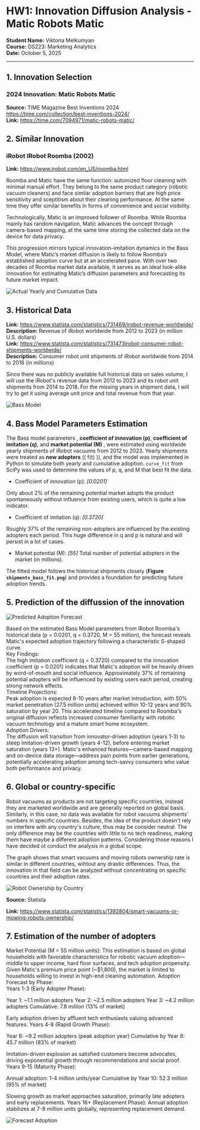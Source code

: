 # HW1: Innovation Diffusion Analysis - Matic Robots Matic

**Student Name:** Viktoria Melkumyan  
**Course:** DS223: Marketing Analytics  
**Date:** October 5, 2025  

---

## 1. Innovation Selection

### 2024 Innovation: Matic Robots Matic

**Source:** TIME Magazine Best Inventions 2024 https://time.com/collection/best-inventions-2024/  
**Link:**  https://time.com/7094971/matic-robots-matic/ 

## 2. Similar Innovation

### iRobot IRobot Roomba (2002)

**Link:** https://www.irobot.com/en_US/roomba.html

Roomba and Matic have the same function: automized floor cleaning with minimal manual effort. They belong to the same product category (robotic vacuum cleaners) and face similar adoption barriers that are high price sensitivity and sceptitism about their cleaning performance. At the same time they offer similar benefits in forms of convenience and social visibility. 

Technologically, Matic is an improved follower of Roomba. While Roomba mainly has random navigation, Matic advances the concept through camera-based mapping, at the same time storing the collected data on the device for data privacy.

This progression mirrors typical innovation–imitation dynamics in the Bass Model, where Matic’s market diffusion is likely to follow Roomba’s established adoption curve but at an accelerated pace. With over two decades of Roomba market data available, it serves as an ideal look-alike innovation for estimating Matic’s diffusion parameters and forecasting its future market impact.

![Actual Yearly and Cumulative Data](/Users/macbook/Documents/AUA/DS223/HW1/img/iRobot_annual_and_cumulative_data.png)

## 3. Historical Data

**Link:** https://www.statista.com/statistics/731469/irobot-revenue-worldwide/  
**Description:** Revenue of iRobot worldwide from 2012 to 2023 (in million U.S. dollars)  
**Link:** https://www.statista.com/statistics/731473irobot-consumer-robot-shipments-worldwide/   
**Description:** Consumer robot unit shipments of iRobot worldwide from 2014 to 2018 (in millions)  
 
Since there was no publicly available full historical data on sales volume, I will use the iRobot's revenue data from 2012 to 2023 and its robot unit shipments from 2014 to 2018. For the missing years in shipment data, I will try to get it using average unit price and total revenue from that year.

![Bass Model](/Users/macbook/Documents/AUA/DS223/HW1/img/shipments_bass_fit.png)

## 4. Bass Model Parameters Estimation

The Bass model parameters , **coefficient of innovation (p)**, **coefficient of imitation (q)**, and **market potential (M)** , were estimated using worldwide yearly shipments of iRobot vacuums from 2012 to 2023. Yearly shipments were treated as **new adopters** (\( f(t) \)), and the model was implemented in Python to simulate both yearly and cumulative adoption. `curve_fit` from SciPy was used to determine the values of p, q, and M that best fit the data.  

- Coefficient of innovation (p): *[0.0201]*  

Only about 2% of the remaining potential market adopts the product spontaneously without influence from existing users, which is quite a low indicator.

- Coefficient of imitation (q): *[0.3720]*  

Roughly 37% of the remaining non-adopters are influenced by the existing adopters each period. This huge difference in q and p is natural and will persist in a lot of cases.

- Market potential (M): *[55]* 
Total number of potential adopters in the market (in millions).

The fitted model follows the historical shipments closely (**Figure `shipments_bass_fit.png`**) and provides a foundation for predicting future adoption trends.


## 5. Prediction of the diffussion of the innovation

![Predicted Adoption Forecast](/Users/macbook/Documents/AUA/DS223/HW1/img/predicted_adoption_forecast.png)

Based on the estimated Bass Model parameters from iRobot Roomba's historical data (p = 0.0201, q = 0.3720, M = 55 million), the forecast reveals Matic's expected adoption trajectory following a characteristic S-shaped curve.  
Key Findings:  
The high imitation coefficient (q = 0.3720) compared to the innovation coefficient (p = 0.0201) indicates that Matic's adoption will be heavily driven by word-of-mouth and social influence. Approximately 37% of remaining potential adopters will be influenced by existing users each period, creating strong network effects.  
Timeline Projections:  
Peak adoption is expected 8-10 years after market introduction, with 50% market penetration (27.5 million units) achieved within 10-12 years and 90% saturation by year 20. This accelerated timeline compared to Roomba's original diffusion reflects increased consumer familiarity with robotic vacuum technology and a mature smart home ecosystem.  
Adoption Drivers:  
The diffusion will transition from innovator-driven adoption (years 1-3) to steep imitation-driven growth (years 4-12), before entering market saturation (years 13+). Matic's enhanced features—camera-based mapping and on-device data storage—address pain points from earlier generations, potentially accelerating adoption among tech-savvy consumers who value both performance and privacy.  

## 6. Global or country-specific

Robot vacuums as products are not targeting specific countries, instead they are marketed worldwide and are generally reported on global basis. Similarly, in this case, no data was available for robot vacuums shipments' numbers in specific countries. Besides, the idea of the product doesn't rely on interfere with any country's culture, thus may be consider neutral. The only difference may be the countries with little to no tech readiness, making them have maybe a different adoption patterns. Considering those reasons I have decided ot conduct the analysis in a global scope.

The graph shows that smart vacuums and moving robots ownership rate is similar in different countries, wihtout any drastic differences. Thus, the innovation in that field can be analyzed without concentrating on specific countries and their adoption rates.

![Robot Ownership by Country](/Users/macbook/Documents/AUA/DS223/HW1/img/robot_ownership_by_country.png)

**Source:** Statista

**Link:** https://www.statista.com/statistics/1392804/smart-vacuums-or-mowing-robots-ownership/

## 7. Estimation of the number of adopters

Market Potential (M = 55 million units): This estimation is based on global households with favorable characteristics for robotic vacuum adoption—middle to upper income, hard floor surfaces, and tech adoption propensity. Given Matic's premium price point (~$1,800), the market is limited to households willing to invest in high-end cleaning automation.
Adoption Forecast by Phase:  
Years 1-3 (Early Adopter Phase):  

Year 1: ~1.1 million adopters
Year 2: ~2.5 million adopters
Year 3: ~4.2 million adopters
Cumulative: 7.8 million (13% of market)

Early adoption driven by affluent tech enthusiasts valuing advanced features.
Years 4-8 (Rapid Growth Phase):

Year 6: ~9.2 million adopters (peak adoption year)
Cumulative by Year 8: 45.7 million (83% of market)

Imitation-driven explosion as satisfied customers become advocates, driving exponential growth through recommendations and social proof.
Years 9-15 (Maturity Phase):

Annual adoption: 1-4 million units/year
Cumulative by Year 10: 52.3 million (95% of market)

Slowing growth as market approaches saturation, primarily late adopters and early replacements.
Years 16+ (Replacement Phase):
Annual adoption stabilizes at 7-8 million units globally, representing replacement demand.

![Forecast Adoption](/Users/macbook/Documents/AUA/DS223/HW1/img/forecast_adoption.png)






